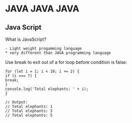  
 # JAVA JAVA JAVA #
 
  ## Java Script 
  
   What is JavaScript?
   
    - Light weight progamming language
    * very different than JAVA programming language
 
 Use break to exit out of a for loop before condition is false:

    for (let i = 1; i < 10; i += 2) {
    if (i === 7) {
    break;
    }
    console.log('Total elephants: ' + i);
    }

    // Output:
    // Total elephants: 1
    // Total elephants: 3
    // Total elephants: 5
